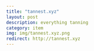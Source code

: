 ```yaml
---
title: "tannest.xyz"
layout: post
description: everything tanning
category: item
img: img/tannest.xyz.png
redirect: http://tannest.xyz
---
```


